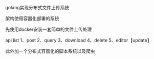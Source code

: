 golang实现分布式文件上传系统

架构使用容器化部署的系统

先使用docker安装一套简单的文件上传处理

api list
1、post
2、query
3、download
4、delete
5、editor【update】


此外加一个分布式容器化的脚本系统以及爬虫